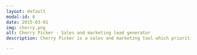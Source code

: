 ```yaml
---
layout: default
modal-id: 6
date: 2015-03-01
img: cherry.png
alt: Cherry Picker - Sales and marketing lead generator
description: Cherry Picker is a sales and marketing tool which prioritize and generate a predictable stream of leads. Developed as an internal tool to generate leads for OpenWater, but the tool had the capability to generate leads for other markets. <br /><br /><br /><a href="https://drive.google.com/file/d/0B9Z0lF0v7n4VcFNzUkhtOUNuME0/view?usp=sharing" onClick="ga('send', 'event', 'portfolio-extra', 'click', 'Cherry Picker Fact Sheet PDF');" target="_blank"><img src="img/portfolio/cherry-fact-sheet.png" class="img-responsive img-portfolio-extra" alt="Cherry Picker Fact Sheet - Google Docs" /></a>

---
```

